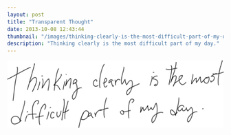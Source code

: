 ```yaml
---
layout: post
title: "Transparent Thought"
date: 2013-10-08 12:43:44
thumbnail: "/images/thinking-clearly-is-the-most-difficult-part-of-my-day.png"
description: "Thinking clearly is the most difficult part of my day."
---
```


<img src="/images/thinking-clearly-is-the-most-difficult-part-of-my-day.png" alt="Thinking Clearly Is The Most Difficult Part Of My Day" width="1024" />